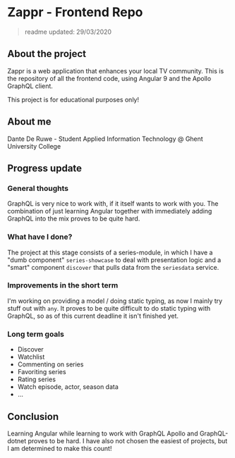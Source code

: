 # Zappr - Frontend Repo

> readme updated: 29/03/2020

## About the project

Zappr is a web application that enhances your local TV community.
This is the repository of all the frontend code, using Angular 9 and the Apollo GraphQL client.

This project is for educational purposes only!

## About me

Dante De Ruwe - Student Applied Information Technology @ Ghent University College

## Progress update

### General thoughts

GraphQL is very nice to work with, if it itself wants to work with you. The combination of just learning Angular together with immediately adding GraphQL into the mix proves to be quite hard.

### What have I done?

The project at this stage consists of a series-module, in which I have a "dumb component" `series-showcase` to deal with presentation logic and a "smart" component `discover` that pulls data from the `seriesdata` service.

### Improvements in the short term

I'm working on providing a model / doing static typing, as now I mainly try stuff out with `any`.
It proves to be quite difficult to do static typing with GraphQL, so as of this current deadline it isn't finished yet.

### Long term goals

- Discover
- Watchlist
- Commenting on series
- Favoriting series
- Rating series
- Watch episode, actor, season data
- ...

## Conclusion

Learning Angular while learning to work with GraphQL Apollo and GraphQL-dotnet proves to be hard. I have also not chosen the easiest of projects, but I am determined to make this count!
